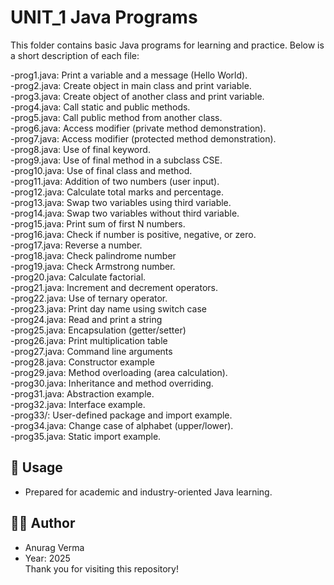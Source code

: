 # UNIT_1 Java Programs

This folder contains basic Java programs for learning and practice. Below is a short description of each file:

-prog1.java: Print a variable and a message (Hello World).<br>
-prog2.java: Create object in main class and print variable.<br>
-prog3.java: Create object of another class and print variable.<br>
-prog4.java: Call static and public methods.<br>
-prog5.java: Call public method from another class.<br>
-prog6.java: Access modifier (private method demonstration).<br>
-prog7.java: Access modifier (protected method demonstration).<br>
-prog8.java: Use of final keyword.<br>
-prog9.java: Use of final method in a subclass CSE.<br>
-prog10.java: Use of final class and method.<br>
-prog11.java: Addition of two numbers (user input).<br>
-prog12.java: Calculate total marks and percentage.<br>
-prog13.java: Swap two variables using third variable.<br>
-prog14.java: Swap two variables without third variable.<br>
-prog15.java: Print sum of first N numbers.<br>
-prog16.java: Check if number is positive, negative, or zero.<br>
-prog17.java: Reverse a number.<br>
-prog18.java: Check palindrome number<br>
-prog19.java: Check Armstrong number.<br>
-prog20.java: Calculate factorial.<br>
-prog21.java: Increment and decrement operators.<br>
-prog22.java: Use of ternary operator.<br>
-prog23.java: Print day name using switch case<br>
-prog24.java: Read and print a string<br>
-prog25.java: Encapsulation (getter/setter)<br>
-prog26.java: Print multiplication table<br>
-prog27.java: Command line arguments<br>
-prog28.java: Constructor example<br>
-prog29.java: Method overloading (area calculation).<br>
-prog30.java: Inheritance and method overriding.<br>
-prog31.java: Abstraction example.<br>
-prog32.java: Interface example.<br>
-prog33/: User-defined package and import example.<br>
-prog34.java: Change case of alphabet (upper/lower).<br>
-prog35.java: Static import example.<br>

## 📌 Usage
  - Prepared for academic and industry-oriented Java learning.

## 🧑‍💻 Author
  - Anurag Verma
  - Year: 2025<br>
Thank you for visiting this repository!
